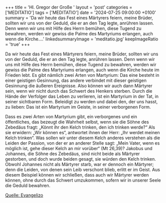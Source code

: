 +++
title = 'Hl. Gregor der Große  '
layout = 'post'
categories = ['MEDITATIO']
tags = ['MEDITATIO']
date = '2024-07-25 09:00:00 +0100'
summary = 'Da wir heute das Fest eines Märtyrers feiern, meine Brüder, sollten wir uns von der Geduld, die er an den Tag legte, anrühren lassen. Denn wenn wir uns mit Hilfe des Herrn bemühen, diese Tugend zu bewahren, werden wir gewiss die Palme des Martyriums erlangen, auch wenn die Kirche....'
linkedsummaryImage = 'meditatio.jpg'
keepImageRatio = 'true'
+++
 
Da wir heute das Fest eines Märtyrers feiern, meine Brüder, sollten wir uns von der Geduld, die er an den Tag legte, anrühren lassen. Denn wenn wir uns mit Hilfe des Herrn bemühen, diese Tugend zu bewahren, werden wir gewiss die Palme des Martyriums erlangen, auch wenn die Kirche heute im Frieden lebt.<!--more--> Es gibt nämlich zwei Arten von Martyrium: Das eine besteht in einer geistigen Gesinnung, das andere verbindet mit dieser geistigen Gesinnung die äußeren Ereignisse. Also können wir auch dann Märtyrer sein, wenn wir nicht durch das Schwert des Henkers sterben. Durch die Hände der Verfolger das Leben zu verlieren, ist ein Martyrium in der Tat, in seiner sichtbaren Form. Beleidigt zu werden und dabei den, der uns hasst, zu lieben: Das ist ein Martyrium im Geiste, in seiner verborgenen Form.


Dass es zwei Arten von Martyrium gibt, ein verborgenes und ein öffentliches, das bezeugt die Wahrheit selbst, wenn sie die Söhne des Zebedäus fragt: „Könnt ihr den Kelch trinken, den ich trinken werde?“ Als sie erwidern: „Wir können es“, antwortet ihnen der Herr: „Ihr werdet meinen Kelch trinken“. Was sollen wir unter diesem Kelch anderes verstehen als die Leiden der Passion, von der er an anderer Stelle sagt: „Mein Vater, wenn es möglich ist, gehe dieser Kelch an mir vorüber“ (Mt 26,39)? Jakobus und Johannes, die Söhne des Zebedäus, sind nicht beide als Märtyrer gestorben, und doch wurde beiden gesagt, sie würden den Kelch trinken. Obwohl Johannes nicht als Märtyrer starb, war er dennoch ein Märtyrer; denn die Leiden, von denen sein Leib verschont blieb, erlitt er im Geist. Aus diesem Beispiel können wir schließen, dass auch wir Märtyrer werden können, ohne durch das Schwert umzukommen, sofern wir in unserer Seele die Geduld bewahren.


[Quelle: Evangelizo](https://evangeliumtagfuertag.org/DE/gospel)
